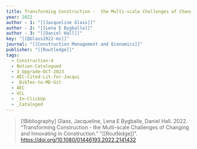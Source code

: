 ```yaml
---
title: Transforming Construction -  the Multi-scale Challenges of Changing and Innovating in Construction
year: 2022
author - 1: "[[Jacqueline Glass]]"
author - 2: "[[Lena E Bygballe]]"
author - 3: "[[Daniel Hall]]"
key: "[[@Glass2022-ms]]"
journal: "[[Construction Management and Economics]]"
publisher: "[[Routledge]]"
tags:
  - Construction-4
  - Notion-Catalogued
  - 3_Upgrade-OCT-2023
  - AEC-Cited-Lit-for-Jacqui
  - _BibTex-to-MD-Git
  - AEC
  - UCL
  - _In-ClickUp
  - _Cataloged
---
```


> [!Bibliography]
> Glass, Jacqueline, Lena E Bygballe, Daniel Hall. 2022. “Transforming Construction -  the Multi-scale Challenges of Changing and Innovating in Construction.” "[[Routledge]]". https://doi.org/10.1080/01446193.2022.2141432